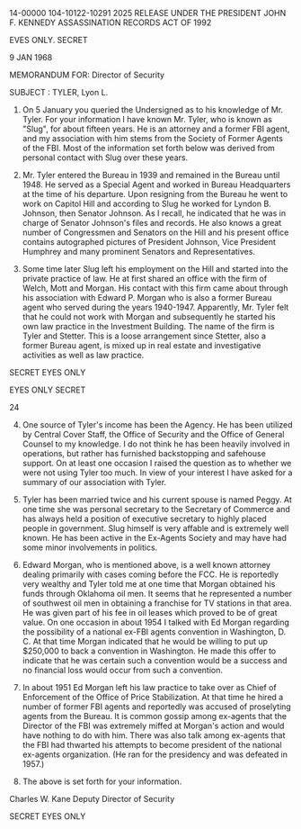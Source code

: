 14-00000
104-10122-10291 2025 RELEASE UNDER THE PRESIDENT JOHN F. KENNEDY ASSASSINATION RECORDS ACT OF 1992

EVES ONLY.
SECRET

9 JAN 1968

MEMORANDUM FOR: Director of Security

SUBJECT : TYLER, Lyon L.

1. On 5 January you queried the Undersigned as to his knowledge
of Mr. Tyler. For your information I have known Mr. Tyler, who is
known as "Slug", for about fifteen years. He is an attorney and a former
FBI agent, and my association with him stems from the Society of
Former Agents of the FBI. Most of the information set forth below
was derived from personal contact with Slug over these years.

2. Mr. Tyler entered the Bureau in 1939 and remained in the
Bureau until 1948. He served as a Special Agent and worked in Bureau
Headquarters at the time of his departure. Upon resigning from the
Bureau he went to work on Capitol Hill and according to Slug he worked
for Lyndon B. Johnson, then Senator Johnson. As I recall, he indicated
that he was in charge of Senator Johnson's files and records. He also
knows a great number of Congressmen and Senators on the Hill and his
present office contains autographed pictures of President Johnson, Vice
President Humphrey and many prominent Senators and Representatives.

3. Some time later Slug left his employment on the Hill and started
into the private practice of law. He at first shared an office with the firm
of Welch, Mott and Morgan. His contact with this firm came about through
his association with Edward P. Morgan who is also a former Bureau
agent who served during the years 1940-1947. Apparently, Mr. Tyler
felt that he could not work with Morgan and subsequently he started his
own law practice in the Investment Building. The name of the firm is
Tyler and Stetter. This is a loose arrangement since Stetter, also a
former Bureau agent, is mixed up in real estate and investigative activities
as well as law practice.

SECRET
EYES ONLY

EYES ONLY
SECRET

24

4. One source of Tyler's income has been the Agency. He
has been utilized by Central Cover Staff, the Office of Security and the
Office of General Counsel to my knowledge. I do not think he has been
heavily involved in operations, but rather has furnished backstopping
and safehouse support. On at least one occasion I raised the question
as to whether we were not using Tyler too much. In view of your interest
I have asked for a summary of our association with Tyler.

5. Tyler has been married twice and his current spouse is named
Peggy. At one time she was personal secretary to the Secretary of
Commerce and has always held a position of executive secretary to highly
placed people in government. Slug himself is very affable and is
extremely well known. He has been active in the Ex-Agents Society and
may have had some minor involvements in politics.

6. Edward Morgan, who is mentioned above, is a well known
attorney dealing primarily with cases coming before the FCC. He is
reportedly very wealthy and Tyler told me at one time that Morgan obtained
his funds through Oklahoma oil men. It seems that he represented a
number of southwest oil men in obtaining a franchise for TV stations in
that area. He was given part of his fee in oil leases which proved to be
of great value. On one occasion in about 1954 I talked with Ed Morgan
regarding the possibility of a national ex-FBI agents convention in
Washington, D. C. At that time Morgan indicated that he would be
willing to put up $250,000 to back a convention in Washington. He made
this offer to indicate that he was certain such a convention would be a
success and no financial loss would occur from such a convention.

7. In about 1951 Ed Morgan left his law practice to take over
as Chief of Enforcement of the Office of Price Stabilization. At that
time he hired a number of former FBI agents and reportedly was
accused of proselyting agents from the Bureau. It is common gossip
among ex-agents that the Director of the FBI was extremely miffed at
Morgan's action and would have nothing to do with him. There was
also talk among ex-agents that the FBI had thwarted his attempts to
become president of the national ex-agents organization. (He ran for
the presidency and was defeated in 1957.)

8. The above is set forth for your information.

Charles W. Kane
Deputy Director of Security

SECRET
EYES ONLY
